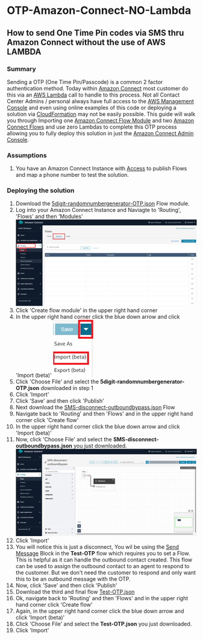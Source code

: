 # OTP-Amazon-Connect-NO-Lambda
## How to send One Time Pin codes via SMS thru Amazon Connect without the use of AWS LAMBDA

### Summary
Sending a OTP (One Time Pin/Passcode) is a common 2 factor authentication method. Today within [Amazon Connect](https://aws.amazon.com/pm/connect/?gclid=CjwKCAjw-JG5BhBZEiwAt7JR61kHe_2bfC6TdZEZzdCgeykPLpGS8Pp4LshR5-8suR99TbcUUkYN0BoCZFwQAvD_BwE&trk=b2cc5159-9de2-4d31-97d8-b307ff66e724&sc_channel=ps&ef_id=CjwKCAjw-JG5BhBZEiwAt7JR61kHe_2bfC6TdZEZzdCgeykPLpGS8Pp4LshR5-8suR99TbcUUkYN0BoCZFwQAvD_BwE:G:s&s_kwcid=AL!4422!3!526836209702!e!!g!!amazon%20connect!13456873363!122860487989) most customer do this via an [AWS Lambda](https://aws.amazon.com/pm/lambda/?gclid=CjwKCAjw-JG5BhBZEiwAt7JR66KnCeUZlrSF6Ca_xBqgv1-w-IRWCYcTEn_v5j1zNTwcL81SQJV1nhoCcEkQAvD_BwE&trk=73f686c8-9606-40ad-852f-7b2bcafa68fe&sc_channel=ps&ef_id=CjwKCAjw-JG5BhBZEiwAt7JR66KnCeUZlrSF6Ca_xBqgv1-w-IRWCYcTEn_v5j1zNTwcL81SQJV1nhoCcEkQAvD_BwE:G:s&s_kwcid=AL!4422!3!651212652666!e!!g!!lambda!909122559!45462427876) call to handle to this process.
Not all Contact Center Admins / personal always have full access to the [AWS Management Console](https://aws.amazon.com/free/?gclid=CjwKCAjw-JG5BhBZEiwAt7JR659so8ZAPSlZZSmI2YgZQYL8gGbXYxqPKLMzM9xbe3d2Eu5tU2NZXxoCCmEQAvD_BwE&trk=78b916d7-7c94-4cab-98d9-0ce5e648dd5f&sc_channel=ps&ef_id=CjwKCAjw-JG5BhBZEiwAt7JR659so8ZAPSlZZSmI2YgZQYL8gGbXYxqPKLMzM9xbe3d2Eu5tU2NZXxoCCmEQAvD_BwE:G:s&s_kwcid=AL!4422!3!432339156168!e!!g!!aws%20console!9572385111!102212379247) and even using online examples of this code or deploying a solution via [CloudFormation](https://docs.aws.amazon.com/AWSCloudFormation/latest/UserGuide/Welcome.html) may not be easily possible.
This guide will walk you through Importing one [Amazon Connect Flow Module](https://docs.aws.amazon.com/connect/latest/adminguide/contact-flow-modules.html) and two [Amazon Connect Flows](https://docs.aws.amazon.com/connect/latest/adminguide/connect-contact-flows.html) and use zero Lambdas to complete this OTP process allowing you to fully deploy this solution in just the [Amazon Connect Admin Console](https://docs.aws.amazon.com/connect/latest/adminguide/what-is-amazon-connect.html).

### Assumptions
1. You have an Amazon Connect Instance with [Access](https://docs.aws.amazon.com/connect/latest/adminguide/connect-security-profiles.html) to publish Flows and map a phone number to test the solution.

### Deploying the solution
1. Download the [5digit-randomnumbergenerator-OTP.json](https://github.com/rhedlund87/OTP-Amazon-Connect-NO-Lambda/blob/main/5digit-randomnumbergenerator-OTP.json) Flow module.
2. Log into your Amazon Connect Instance and Naviagte to 'Routing', 'Flows' and then 'Modules' ![Flow-Module](img/flow-modules.png)
3. Click 'Create flow module' in the upper right hand corner
4. In the upper right hand corner click the blue down arrow and click 'Import (beta)' ![Import](img/import.PNG)
5. Click 'Choose File' and select the **5digit-randomnumbergenerator-OTP.json** downloaded in step 1
6. Click 'Import'
7. Click 'Save' and then click 'Publish'
8. Next download the [SMS-disconnect-outboundbypass.json](https://github.com/rhedlund87/OTP-Amazon-Connect-NO-Lambda/blob/main/SMS-disconnect-outboundbypass.json) Flow
9. Navigate back to 'Routing' and then 'Flows' and in the upper right hand corner click 'Create flow'
10. In the upper right hand corner click the blue down arrow and click 'Import (beta)'
11. Now, click 'Choose File' and select the **SMS-disconnect-outboundbypass.json** you just downloaded. ![disconnect](img/disconnect.PNG)
12. Click 'Import'
13. You will notice this is just a disconnect, You wil be using the [Send Message](https://docs.aws.amazon.com/connect/latest/adminguide/send-message.html) Block in the **Test-OTP** flow which requires you to set a Flow. This is helpful as it can handle the outbound contact created. This flow can be used to assign the outbound contact to an agent to respond to the customer. But we don't need the customer to respond and only want this to be an outbound message with the OTP.
14. Now, click 'Save' and then click 'Publish'
15. Download the third and final flow [Test-OTP.json](https://github.com/rhedlund87/OTP-Amazon-Connect-NO-Lambda/blob/main/Test-OTP.json)
16. Ok, navigate back to 'Routing' and then 'Flows' and in the upper right hand corner click 'Create flow'
17. Again, in the upper right hand corner click the blue down arrow and click 'Import (beta)'
18. Click 'Choose File' and select the **Test-OTP.json** you just downloaded.
19. Click 'Import'
